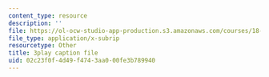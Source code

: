 ```yaml
---
content_type: resource
description: ''
file: https://ol-ocw-studio-app-production.s3.amazonaws.com/courses/18-03sc-differential-equations-fall-2011/02c23f0f4d49f4743aa000fe3b789940_tVzaX9u6YAE.srt
file_type: application/x-subrip
resourcetype: Other
title: 3play caption file
uid: 02c23f0f-4d49-f474-3aa0-00fe3b789940
---
```

